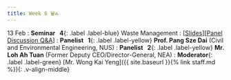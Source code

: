 ```yaml
---
title: Week 6 🗑️♻️ 
---
```


13 Feb
: **Seminar &nbsp; 4**{: .label .label-blue} Waste Management 
  : [[Slides](https://canvas.nus.edu.sg/courses/42112/pages/lecture-4-waste-management?module_item_id=97196)][[Panel Discussion Q&A](https://canvas.nus.edu.sg/courses/42112/discussion_topics/27408?module_item_id=97465)]
: **Panelist &nbsp; 1**{: .label .label-yellow} **Prof. Pang Sze Dai** (Civil and Environmental Engineering, NUS)
: **Panelist &nbsp; 2**{: .label .label-yellow} **Mr. Loh Ah Tuan** (Former Deputy CEO/Director-General, NEA)
: **Moderator**{: .label .label-green} [Mr. Wong Kai Yeng]({{ site.baseurl }}{% link staff.md %}){: .v-align-middle}
